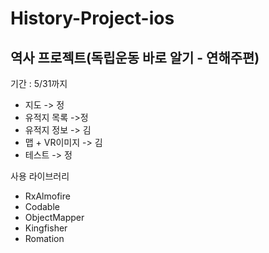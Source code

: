 # History-Project-ios

## 역사 프로젝트(독립운동 바로 알기 - 연해주편)

기간 : 5/31까지

- 지도 -> 정
- 유적지 목록 ->정
- 유적지 정보 -> 김
- 맵 + VR이미지 -> 김
- 테스트 -> 정

사용 라이브러리
- RxAlmofire
- Codable
- ObjectMapper
- Kingfisher
- Romation
